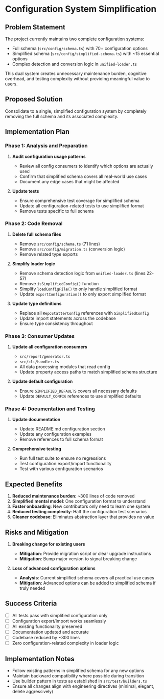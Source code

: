 # Configuration System Simplification

## Problem Statement

The project currently maintains two complete configuration systems:
- Full schema (`src/config/schema.ts`) with 70+ configuration options
- Simplified schema (`src/config/simplified-schema.ts`) with ~15 essential options
- Complex detection and conversion logic in `unified-loader.ts`

This dual system creates unnecessary maintenance burden, cognitive overhead, and testing complexity without providing meaningful value to users.

## Proposed Solution

Consolidate to a single, simplified configuration system by completely removing the full schema and its associated complexity.

## Implementation Plan

### Phase 1: Analysis and Preparation
1. **Audit configuration usage patterns**
   - Review all config consumers to identify which options are actually used
   - Confirm that simplified schema covers all real-world use cases
   - Document any edge cases that might be affected

2. **Update tests**
   - Ensure comprehensive test coverage for simplified schema
   - Update all configuration-related tests to use simplified format
   - Remove tests specific to full schema

### Phase 2: Code Removal
1. **Delete full schema files**
   - Remove `src/config/schema.ts` (71 lines)
   - Remove `src/config/migration.ts` (conversion logic)
   - Remove related type exports

2. **Simplify loader logic**
   - Remove schema detection logic from `unified-loader.ts` (lines 22-57)
   - Remove `isSimplifiedConfig()` function
   - Simplify `loadConfigFile()` to only handle simplified format
   - Update `exportConfiguration()` to only export simplified format

3. **Update type definitions**
   - Replace all `RepoStatterConfig` references with `SimplifiedConfig`
   - Update import statements across the codebase
   - Ensure type consistency throughout

### Phase 3: Consumer Updates
1. **Update all configuration consumers**
   - `src/report/generator.ts`
   - `src/cli/handler.ts`
   - All data processing modules that read config
   - Update property access paths to match simplified schema structure

2. **Update default configuration**
   - Ensure `SIMPLIFIED_DEFAULTS` covers all necessary defaults
   - Update `DEFAULT_CONFIG` references to use simplified defaults

### Phase 4: Documentation and Testing
1. **Update documentation**
   - Update README.md configuration section
   - Update any configuration examples
   - Remove references to full schema format

2. **Comprehensive testing**
   - Run full test suite to ensure no regressions
   - Test configuration export/import functionality
   - Test with various configuration scenarios

## Expected Benefits

1. **Reduced maintenance burden**: ~300 lines of code removed
2. **Simplified mental model**: One configuration format to understand
3. **Faster onboarding**: New contributors only need to learn one system
4. **Reduced testing complexity**: Half the configuration test scenarios
5. **Cleaner codebase**: Eliminates abstraction layer that provides no value

## Risks and Mitigation

1. **Breaking change for existing users**
   - **Mitigation**: Provide migration script or clear upgrade instructions
   - **Mitigation**: Bump major version to signal breaking change

2. **Loss of advanced configuration options**
   - **Analysis**: Current simplified schema covers all practical use cases
   - **Mitigation**: Advanced options can be added to simplified schema if truly needed

## Success Criteria

- [ ] All tests pass with simplified configuration only
- [ ] Configuration export/import works seamlessly
- [ ] All existing functionality preserved
- [ ] Documentation updated and accurate
- [ ] Codebase reduced by ~300 lines
- [ ] Zero configuration-related complexity in loader logic

## Implementation Notes

- Follow existing patterns in simplified schema for any new options
- Maintain backward compatibility where possible during transition
- Use builder pattern in tests as established in `src/test/builders.ts`
- Ensure all changes align with engineering directives (minimal, elegant, delete aggressively)